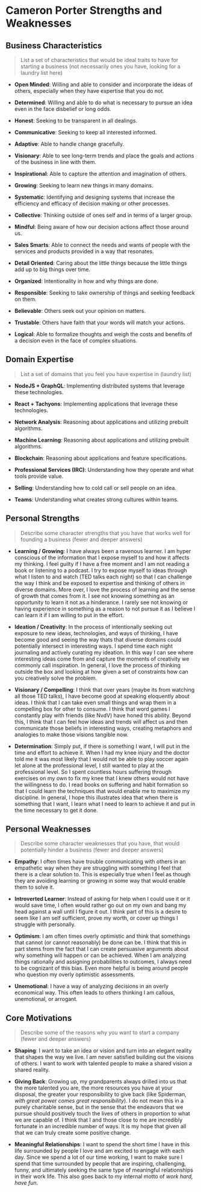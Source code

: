 # Cameron Porter Strengths and Weaknesses

## Business Characteristics

> List a set of characteristics that would be ideal traits to have for starting a business (not necessarily ones you have, looking for a laundry list here)

* **Open Minded**: Willing and able to consider and incorporate the ideas of others, especially when they have expertise that you do not.

* **Determined**: Willing and able to do what is necessary to pursue an idea even in the face disbelief or long odds.

* **Honest**: Seeking to be transparent in all dealings.

* **Communicative**: Seeking to keep all interested informed.

* **Adaptive**: Able to handle change gracefully.

* **Visionary**: Able to see long-term trends and place the goals and actions of the business in line with them.

* **Inspirational**: Able to capture the attention and imagination of others.

* **Growing**: Seeking to learn new things in many domains.

* **Systematic**: Identifying and designing systems that increase the efficiency and efficacy of decision making or other processes.

* **Collective**: Thinking outside of ones self and in terms of a larger group.

* **Mindful**: Being aware of how our decision actions affect those around us.

* **Sales Smarts**: Able to connect the needs and wants of people with the services and products provided in a way that resonates.

* **Detail Oriented**: Caring about the little things because the little things add up to big things over time.

* **Organized**: Intentionality in how and why things are done.

* **Responsible**: Seeking to take ownership of things and seeking feedback on them.

* **Believable**: Others seek out your opinion on matters.

* **Trustable**: Others have faith that your words will match your actions.

* **Logical**: Able to formalize thoughts and weigh the costs and benefits of a decision even in the face of complex situations.

## Domain Expertise

> List a set of domains that you feel you have expertise in (laundry list)

* **NodeJS + GraphQL**: Implementing distributed systems that leverage these technologies.

* **React + Tachyons**: Implementing applications that leverage these technologies.

* **Network Analysis**: Reasoning about applications and utilizing prebuilt algorithms.

* **Machine Learning**: Reasoning about applications and utilizing prebuilt algorithms.

* **Blockchain**: Reasoning about applications and feature specifications.

* **Professional Services (IRC)**: Understanding how they operate and what tools provide value.

* **Selling**: Understanding how to cold call or sell people on an idea.

* **Teams**: Understanding what creates strong cultures within teams.

## Personal Strengths

> Describe some character strengths that you have that works well for founding a business (fewer and deeper answers)

* **Learning / Growing**: I have always been a ravenous learner. I am hyper conscious of the information that I expose myself to and how it affects my thinking. I feel guilty if I have a free moment and I am not reading a book or listening to a podcast. I try to expose myself to ideas through what I listen to and watch (TED talks each night) so that I can challenge the way I think and be exposed to expertise and thinking of others in diverse domains. More over, I love the process of learning and the sense of growth that comes from it. I see not knowing something as an opportunity to learn it not as a hinderance. I rarely see not knowing or having experience in something as a reason to not pursue it as I believe I can learn it if I am willing to put in the effort.

* **Ideation / Creativity**: In the process of intentionally seeking out exposure to new ideas, technologies, and ways of thinking, I have become good and seeing the way thats that diverse domains could potentially intersect in interesting ways. I spend time each night journaling and actively curating my ideation. In this way I can see where interesting ideas come from and capture the moments of creativity we commonly call inspiration. In general, I love the process of thinking outside the box and looking at how given a set of constraints how can you creatively solve the problem.

* **Visionary / Compelling**: I think that over years (maybe its from watching all those TED talks), I have become good at speaking eloquently about ideas. I think that I can take even small things and wrap them in a compelling box for other to consume. I think that word games I constantly play with friends (like NvdV) have honed this ability. Beyond this, I think that I can feel how ideas and trends will affect us and then communicate those beliefs in interesting ways, creating metaphors and analogies to make those visions tangible now.

* **Determination**: Simply put, if there is something I want, I will put in the time and effort to achieve it. When I had my knee injury and the doctor told me it was most likely that I would not be able to play soccer again let alone at the professional level, I still wanted to play at the professional level. So I spent countless hours suffering through exercises on my own to fix my knee that I knew others would not have the willingness to do. I read books on suffering and habit formation so that I could learn the techniques that would enable me to maximize my discipline. In general, I hope this illustrates idea that when there is something that I want, I learn what I need to learn to achieve it and put in the time necessary to get it done.

## Personal Weaknesses

> Describe some character weaknesses that you have, that would potentially hinder a business (fewer and deeper answers)

* **Empathy**: I often times have trouble communicating with others in an empathetic way when they are struggling with something I feel that there is a clear solution to. This is especially true when I feel as though they are avoiding learning or growing in some way that would enable them to solve it.

* **Introverted Learner**: Instead of asking for help when I could use it or it would save time, I often would rather go out on my own and bang my head against a wall until I figure it out. I think part of this is a desire to seem like I am self sufficient, prove my worth, or cover up things I struggle with personally.

* **Optimism**: I am often times overly optimistic and think that somethings that cannot (or cannot reasonably) be done can be. I think that this in part stems from the fact that I can create persuasive arguments about why something will happen or can be achieved. When I am analyzing things rationally and assigning probabilities to outcomes, I always need to be cognizant of this bias. Even more helpful is being around people who question my overly optimistic assessments.

* **Unemotional**: I have a way of analyzing decisions in an overly economical way. This often leads to others thinking I am callous, unemotional, or arrogant.

## Core Motivations

> Describe some of the reasons why you want to start a company (fewer and deeper answers)

* **Shaping**: I want to take an idea or vision and turn into an elegant reality that shapes the way we live. I am never satisfied building out the visions of others. I want to work with talented people to make a shared vision a shared reality.

* **Giving Back**: Growing up, my grandparents always drilled into us that the more talented you are, the more resources you have at your disposal, the greater your responsibility to give back (like Spiderman, *with great power comes great responsibility*). I do not mean this in a purely charitable sense, but in the sense that the endeavors that we pursue should positively touch the lives of others in proportion to what we are capable of. I think that I and those close to me are incredibly fortunate in an incredible number of ways. It is my hope that given all that we can truly create some positive change.

* **Meaningful Relationships**: I want to spend the short time I have in this life surrounded by people I love and am excited to engage with each day. Since we spend a lot of our time working, I want to make sure I spend that time surrounded by people that are inspiring, challenging, funny, and ultimately seeking the same type of meaningful relationships in their work life. This also goes back to my internal motto of *work hard, have fun*.